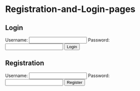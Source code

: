 # Registration-and-Login-pages
<!DOCTYPE html>
<html lang="en">
<head>
    <meta charset="UTF-8">
    <meta name="viewport" content="width=device-width, initial-scale=1.0">
    <link rel="stylesheet" href="style.css">
    <title>Login</title>
</head>
<body>
    <div class="container">
        <h2>Login</h2>
        <form action="login.php" method="post">
            <label for="username">Username:</label>
            <input type="text" id="username" name="username" required>
            <label for="password">Password:</label>
            <input type="password" id="password" name="password" required>
            <button type="submit">Login</button>
        </form>
    </div>
</body>
</html>


<!DOCTYPE html>
<html lang="en">
<head>
    <meta charset="UTF-8">
    <meta name="viewport" content="width=device-width, initial-scale=1.0">
    <link rel="stylesheet" href="style.css">
    <title>Registration</title>
</head>
<body>
    <div class="container">
        <h2>Registration</h2>
        <form action="register.php" method="post">
            <label for="username">Username:</label>
            <input type="text" id="username" name="username" required>
            <label for="password">Password:</label>
            <input type="password" id="password" name="password" required>
            <!-- Add more registration fields as needed -->
            <button type="submit">Register</button>
        </form>
    </div>
</body>
</html>

